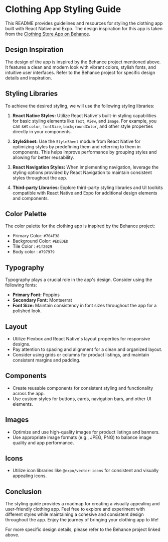 # Clothing App Styling Guide

This README provides guidelines and resources for styling the clothing app built with React Native and Expo. The design inspiration for this app is taken from the [Clothing Store App on Behance](https://www.behance.net/gallery/178392283/Clothing-Store-AppFashion-E-Commerce-App-App-UI-Kit?tracking_source=search_projects|clothing+store+mobile+app).

## Design Inspiration

The design of the app is inspired by the Behance project mentioned above. It features a clean and modern look with vibrant colors, stylish fonts, and intuitive user interfaces. Refer to the Behance project for specific design details and inspiration.

## Styling Libraries

To achieve the desired styling, we will use the following styling libraries:

1. **React Native Styles:** Utilize React Native's built-in styling capabilities for basic styling elements like `Text`, `View`, and `Image`. For example, you can set `color`, `fontSize`, `backgroundColor`, and other style properties directly in your components.

2. **StyleSheet:** Use the `StyleSheet` module from React Native for optimizing styles by predefining them and referring to them in components. This helps improve performance by grouping styles and allowing for better reusability.

3. **React Navigation Styles:** When implementing navigation, leverage the styling options provided by React Navigation to maintain consistent styles throughout the app.

4. **Third-party Libraries:** Explore third-party styling libraries and UI toolkits compatible with React Native and Expo for additional design elements and components.

## Color Palette

The color palette for the clothing app is inspired by the Behance project:

- Primary Color: `#704F38`
- Background Color: `#EDEDED`
- Tile Color : `#1f2029`
- Body color : `#797979`

## Typography

Typography plays a crucial role in the app's design. Consider using the following fonts:

- **Primary Font:** Poppins
- **Secondary Font:** Montserrat
- **Font Size:** Maintain consistency in font sizes throughout the app for a polished look.

## Layout

- Utilize Flexbox and React Native's layout properties for responsive designs.
- Pay attention to spacing and alignment for a clean and organized layout.
- Consider using grids or columns for product listings, and maintain consistent margins and padding.

## Components

- Create reusable components for consistent styling and functionality across the app.
- Use custom styles for buttons, cards, navigation bars, and other UI elements.

## Images

- Optimize and use high-quality images for product listings and banners.
- Use appropriate image formats (e.g., JPEG, PNG) to balance image quality and app performance.

## Icons

- Utilize icon libraries like `@expo/vector-icons` for consistent and visually appealing icons.

## Conclusion

The styling guide provides a roadmap for creating a visually appealing and user-friendly clothing app. Feel free to explore and experiment with different styles while maintaining a cohesive and consistent design throughout the app. Enjoy the journey of bringing your clothing app to life!

For more specific design details, please refer to the Behance project linked above.
